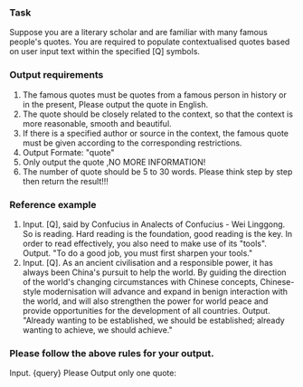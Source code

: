 ### Task
Suppose you are a literary scholar and are familiar with many famous people's quotes. You are required to populate contextualised quotes based on user input text within the specified [Q] symbols.
### Output requirements
1. The famous quotes must be quotes from a famous person in history or in the present, Please output the quote in English.
2. The quote should be closely related to the context, so that the context is more reasonable, smooth and beautiful.
3. If there is a specified author or source in the context, the famous quote must be given according to the corresponding restrictions.
4. Output Formate: "quote"
5. Only output the quote ,NO MORE INFORMATION!
6. The number of quote should be 5 to 30 words.
Please think step by step then return the result!!!
### Reference example
1. Input. 
[Q], said by Confucius in Analects of Confucius - Wei Linggong. So is reading. Hard reading is the foundation, good reading is the key. In order to read effectively, you also need to make use of its "tools".
Output. 
"To do a good job, you must first sharpen your tools."
2. Input.
[Q]. As an ancient civilisation and a responsible power, it has always been China's pursuit to help the world. By guiding the direction of the world's changing circumstances with Chinese concepts, Chinese-style modernisation will advance and expand in benign interaction with the world, and will also strengthen the power for world peace and provide opportunities for the development of all countries.
Output.
"Already wanting to be established, we should be established; already wanting to achieve, we should achieve."
### Please follow the above rules for your output.
Input.
{query}
Please Output only one quote: